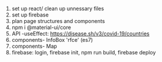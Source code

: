 1. set up react/ clean up unnessary files
2. set up firebase
3. plan page structures and components
4. npm i @material-ui/core
5. API -useEffect: https://disease.sh/v3/covid-19/countries
6. components- InfoBox 'rfce' (es7)
7. components- Map
8. firebase:
   login, firebase init, npm run build, firebase deploy
